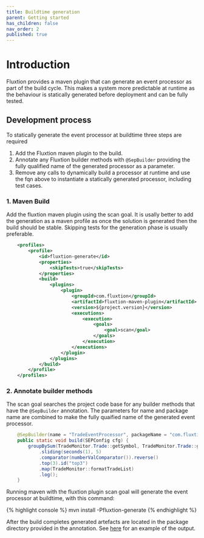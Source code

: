 ```yaml
---
title: Buildtime generation
parent: Getting started
has_children: false
nav_order: 2
published: true
---
```


# Introduction
Fluxtion provides a maven plugin that can generate an event processor as part of the build cycle. This makes a system more predictable at runtime as the behaviour is statically generated before deployment and can be fully tested.

## Development process
To statically generate the event processor at buildtime three steps are required
1. Add the Fluxtion maven plugin to the build.
1. Annotate any Fluxtion builder methods with `@SepBuilder` providing the fully qualified name of the generated processor as a parameter.
1. Remove any calls to dynamically build a processor at runtime and use the fqn above to instantiate a statically generated processor, including test cases.

### 1. Maven Build
Add the fluxtion maven plugin using the scan goal. It is usally better to add the generation as a maven profile as once the solution is generated then the build should be stable. Skipping tests for the generation phase is usually preferable.

```xml
    <profiles>
        <profile>
            <id>fluxtion-generate</id>
            <properties>
                <skipTests>true</skipTests>
            </properties>
            <build>
                <plugins>
                    <plugin>
                        <groupId>com.fluxtion</groupId>
                        <artifactId>fluxtion-maven-plugin</artifactId>
                        <version>${project.version}</version>
                        <executions>
                            <execution>
                                <goals>
                                    <goal>scan</goal>
                                </goals>
                            </execution>
                        </executions>
                    </plugin>
                </plugins>
            </build>
        </profile>
    </profiles>
```

### 2. Annotate builder methods
The scan goal searches the project code base for any builder methods that have the `@SepBuilder` annotation. The parameters for name and package name are combined to make the fully quaified name of the generated event processor.

```java
    @SepBuilder(name = "TradeEventProcessor", packageName = "com.fluxtion.example.quickstart.lesson3.generated")
    public static void build(SEPConfig cfg) {
        groupBySum(TradeMonitor.Trade::getSymbol, TradeMonitor.Trade::getAmount)
            .sliding(seconds(1), 5)
            .comparator(numberValComparator()).reverse()
            .top(3).id("top3")
            .map(TradeMonitor::formatTradeList)
            .log();
    }
```

Running maven with the fluxtion plugin scan goal will generate the event processor at buildtime, with this command:

{% highlight console %}
mvn install -Pfluxtion-generate
{% endhighlight %}

After the build completes generated artefacts are located in the package directory provided in the annotation. See [here](https://github.com/v12technology/fluxtion/tree/master/examples/quickstart/lesson-3/src/main/java/com/fluxtion/example/quickstart/lesson3/generated) for an example of the output.
